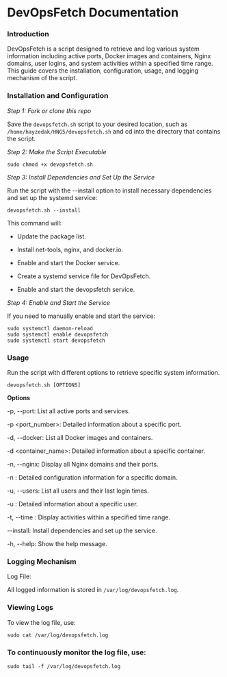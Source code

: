 # DevOpsFetch Documentation

### Introduction
DevOpsFetch is a script designed to retrieve and log various system information including active ports, Docker images and containers, Nginx domains, user logins, and system activities within a specified time range. This guide covers the installation, configuration, usage, and logging mechanism of the script.

### Installation and Configuration

*Step 1: Fork or clone this repo*

Save the `devopsfetch.sh` script to your desired location, such as `/home/hayzedak/HNG5/devopsfetch.sh` and cd into the directory that contains the script.

*Step 2: Make the Script Executable*

`sudo chmod +x devopsfetch.sh`

*Step 3: Install Dependencies and Set Up the Service*

Run the script with the --install option to install necessary dependencies and set up the systemd service:

`devopsfetch.sh --install`


This command will:

- Update the package list.

- Install net-tools, nginx, and docker.io.

- Enable and start the Docker service.

- Create a systemd service file for DevOpsFetch.

- Enable and start the devopsfetch service.

*Step 4: Enable and Start the Service*

If you need to manually enable and start the service:

```
sudo systemctl daemon-reload
sudo systemctl enable devopsfetch
sudo systemctl start devopsfetch
```

### Usage

Run the script with different options to retrieve specific system information.

`devopsfetch.sh [OPTIONS]`

**Options**

-p, --port: List all active ports and services.

-p <port_number>: Detailed information about a specific port.

-d, --docker: List all Docker images and containers.

-d <container_name>: Detailed information about a specific container.

-n, --nginx: Display all Nginx domains and their ports.

-n <domain>: Detailed configuration information for a specific domain.

-u, --users: List all users and their last login times.

-u <username>: Detailed information about a specific user.

-t, --time <start> <end>: Display activities within a specified time range.

--install: Install dependencies and set up the service.

-h, --help: Show the help message.


### Logging Mechanism

Log File:

All logged information is stored in `/var/log/devopsfetch.log`.

### Viewing Logs

To view the log file, use:

`sudo cat /var/log/devopsfetch.log`


### To continuously monitor the log file, use:

`sudo tail -f /var/log/devopsfetch.log`



